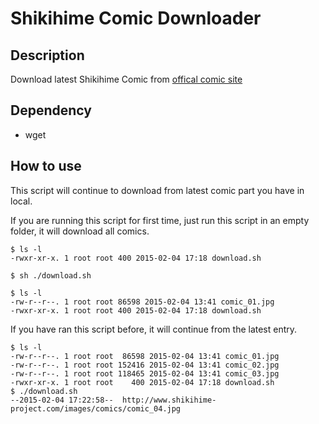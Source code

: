 # Shikihime Comic Downloader

## Description

Download latest Shikihime Comic from [offical comic site](http://www.shikihime-project.com/comic/index)

## Dependency

* wget

## How to use

This script will continue to download from latest comic part you have in local. 

If you are running this script for first time, just run this script in an empty folder, it will download all comics.

	$ ls -l
	-rwxr-xr-x. 1 root root 400 2015-02-04 17:18 download.sh
	
	$ sh ./download.sh
	
	$ ls -l
	-rw-r--r--. 1 root root 86598 2015-02-04 13:41 comic_01.jpg
	-rwxr-xr-x. 1 root root 400 2015-02-04 17:18 download.sh

If you have ran this script before, it will continue from the latest entry.

	$ ls -l
	-rw-r--r--. 1 root root  86598 2015-02-04 13:41 comic_01.jpg
	-rw-r--r--. 1 root root 152416 2015-02-04 13:41 comic_02.jpg
	-rw-r--r--. 1 root root 118465 2015-02-04 13:41 comic_03.jpg
	-rwxr-xr-x. 1 root root    400 2015-02-04 17:18 download.sh
	$ ./download.sh 
	--2015-02-04 17:22:58--  http://www.shikihime-project.com/images/comics/comic_04.jpg
	